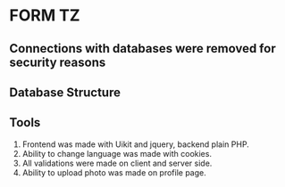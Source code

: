 # FORM TZ
## Connections with databases were removed for security reasons
## Database Structure
## Tools
1. Frontend was made with Uikit and jquery, backend plain PHP.
2. Ability to change language was made with cookies.
3. All validations were made on client and server side.
4. Ability to upload photo was made on profile page.

